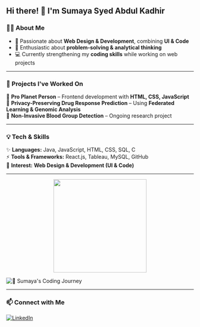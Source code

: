 
## Hi there! 👋 I'm Sumaya Syed Abdul Kadhir  

### 👩‍💻 About Me  
- 🎨 Passionate about **Web Design & Development**, combining **UI & Code**  
- 🧩 Enthusiastic about **problem-solving & analytical thinking**  
- 💻 Currently strengthening my **coding skills** while working on web projects  

---

### 🚀 Projects I've Worked On  
🔹 **Pro Planet Person** – Frontend development with **HTML, CSS, JavaScript**  
🔹 **Privacy-Preserving Drug Response Prediction** – Using **Federated Learning & Genomic Analysis**  
🔹 **Non-Invasive Blood Group Detection** – Ongoing research project  

---

### 💡 Tech & Skills  
✨ **Languages:** Java, JavaScript, HTML, CSS, SQL, C  
⚡ **Tools & Frameworks:** React.js, Tableau, MySQL, GitHub  
🎨 **Interest:** **Web Design & Development (UI & Code)**

---

<!-- Animated Hijabi Girl Working on Laptop -->
<p align="center">
  <img src="https://i.pinimg.com/originals/2b/75/94/2b75946295a3bb4499fa5082e6f2c5f6.gif" width="250" />
</p>

<!-- GitHub Stats with Custom Title -->
![🚀 Sumaya's Coding Journey](https://github-readme-stats.vercel.app/api?username=SumayaSyedAbdulKadhir&show_icons=true&theme=radical&custom_title=🚀%20Sumaya's%20Coding%20Journey)

---

### 📫 Connect with Me  
[![LinkedIn](https://www.linkedin.com/in/sumayasyedabdulkadhir/)](your-linkedin-url)  
  

